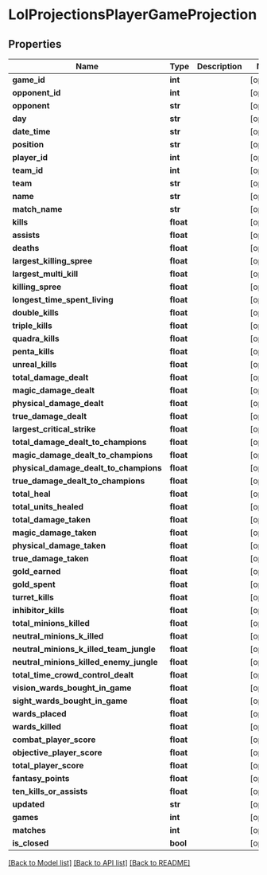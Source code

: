 # LolProjectionsPlayerGameProjection

## Properties
Name | Type | Description | Notes
------------ | ------------- | ------------- | -------------
**game_id** | **int** |  | [optional] 
**opponent_id** | **int** |  | [optional] 
**opponent** | **str** |  | [optional] 
**day** | **str** |  | [optional] 
**date_time** | **str** |  | [optional] 
**position** | **str** |  | [optional] 
**player_id** | **int** |  | [optional] 
**team_id** | **int** |  | [optional] 
**team** | **str** |  | [optional] 
**name** | **str** |  | [optional] 
**match_name** | **str** |  | [optional] 
**kills** | **float** |  | [optional] 
**assists** | **float** |  | [optional] 
**deaths** | **float** |  | [optional] 
**largest_killing_spree** | **float** |  | [optional] 
**largest_multi_kill** | **float** |  | [optional] 
**killing_spree** | **float** |  | [optional] 
**longest_time_spent_living** | **float** |  | [optional] 
**double_kills** | **float** |  | [optional] 
**triple_kills** | **float** |  | [optional] 
**quadra_kills** | **float** |  | [optional] 
**penta_kills** | **float** |  | [optional] 
**unreal_kills** | **float** |  | [optional] 
**total_damage_dealt** | **float** |  | [optional] 
**magic_damage_dealt** | **float** |  | [optional] 
**physical_damage_dealt** | **float** |  | [optional] 
**true_damage_dealt** | **float** |  | [optional] 
**largest_critical_strike** | **float** |  | [optional] 
**total_damage_dealt_to_champions** | **float** |  | [optional] 
**magic_damage_dealt_to_champions** | **float** |  | [optional] 
**physical_damage_dealt_to_champions** | **float** |  | [optional] 
**true_damage_dealt_to_champions** | **float** |  | [optional] 
**total_heal** | **float** |  | [optional] 
**total_units_healed** | **float** |  | [optional] 
**total_damage_taken** | **float** |  | [optional] 
**magic_damage_taken** | **float** |  | [optional] 
**physical_damage_taken** | **float** |  | [optional] 
**true_damage_taken** | **float** |  | [optional] 
**gold_earned** | **float** |  | [optional] 
**gold_spent** | **float** |  | [optional] 
**turret_kills** | **float** |  | [optional] 
**inhibitor_kills** | **float** |  | [optional] 
**total_minions_killed** | **float** |  | [optional] 
**neutral_minions_k_illed** | **float** |  | [optional] 
**neutral_minions_k_illed_team_jungle** | **float** |  | [optional] 
**neutral_minions_killed_enemy_jungle** | **float** |  | [optional] 
**total_time_crowd_control_dealt** | **float** |  | [optional] 
**vision_wards_bought_in_game** | **float** |  | [optional] 
**sight_wards_bought_in_game** | **float** |  | [optional] 
**wards_placed** | **float** |  | [optional] 
**wards_killed** | **float** |  | [optional] 
**combat_player_score** | **float** |  | [optional] 
**objective_player_score** | **float** |  | [optional] 
**total_player_score** | **float** |  | [optional] 
**fantasy_points** | **float** |  | [optional] 
**ten_kills_or_assists** | **float** |  | [optional] 
**updated** | **str** |  | [optional] 
**games** | **int** |  | [optional] 
**matches** | **int** |  | [optional] 
**is_closed** | **bool** |  | [optional] 

[[Back to Model list]](../README.md#documentation-for-models) [[Back to API list]](../README.md#documentation-for-api-endpoints) [[Back to README]](../README.md)

